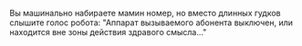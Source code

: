 Вы машинально набираете мамин номер, но вместо длинных гудков слышите голос робота:
"Аппарат вызываемого абонента выключен, или находится вне зоны действия здравого смысла..."